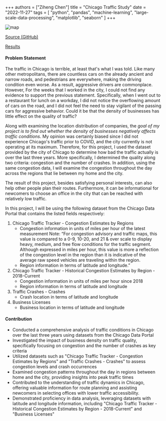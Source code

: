 +++
authors = ["Ziheng Chen"]
title = "Chicago Traffic Study"
date = "2022-11-27"
tags = [
    "python", "pandas", "machine-learning", "large-scale-data-processing",
    "matplotlib", "seaborn"
]
+++

![map](/images/projects/te360.png#center)

[Source (GitHub)](https://github.com/zihengjackchen/TE360/tree/main/Final%20Project)

[Results](https://github.com/zihengjackchen/TE360/blob/main/Final%20Project/Presentables/TE360%20Final%20Project%20Report.pdf)

#### Problem Statement
The traffic in Chicago is terrible, at least that's what I was told. Like many other metropolitans, there are countless cars on the already ancient and narrow roads, and pedestrians are everywhere, making the driving condition even worse. As a result, aggressive drivers are commonplace. However, For the weeks that I worked in the city, I could not find any evidence to support the previous statement. Specifically, when I went out to a restaurant for lunch on a workday, I did not notice the overflowing amount of cars on
the road, and I did not feel the need to stay vigilant of the passing cars for aggressive behavior. Could it be that the density of businesses has little effect on the quality of traffic?

Along with examining the location distribution of companies, the *goal of my project is to find out whether the density of businesses negatively affects traffic conditions*. My opinion was certainly biased since I did not experience Chicago's traffic prior to COVID, and the city currently is not operating at its maximum. Therefore, for this project, I used the dataset provided by the city of Chicago to determine how bad the traffic actually is over the last three years. More specifically, I determined the quality along two criteria: congestion and the number of crashes. In addition, using the same congestion data, I will examine the congestion throughout the day across the regions that lie between my home and the city.

The result of this project, besides satisfying personal interests, can also help other people plan their routes. Furthermore, it can be informational for newcomers to choose an office in the city that can be reached with relatively low traffic.

In this project, I will be using the following dataset from the Chicago Data Portal that
contains the listed fields respectively:
1. Chicago Traffic Tracker - Congestion Estimates by Regions
    - Congestion information in units of miles per hour of the latest measurement
    Note: “For congestion advisory and traffic maps, this value is compared to a 0-9,
    10-20, and 21 & over scale to display heavy, medium, and free flow conditions for
    the traffic segment. Although expressed in miles per hour, this value is more a
    reflection of the congestion level in the region than it is indicative of the average
    raw speed vehicles are traveling within the region.
    - Region information in terms of latitude and longitude.”
2. Chicago Traffic Tracker - Historical Congestion Estimates by Region - 2018-Current
    - Congestion information in units of miles per hour since 2018
    - Region information in terms of latitude and longitude
3. Traffic Crashes - Crashes
    - Crash location in terms of latitude and longitude
4. Business Licenses
    - Business location in terms of latitude and longitude


#### Contribution
- Conducted a comprehensive analysis of traffic conditions in Chicago over the last three years using datasets from the Chicago Data Portal
- Investigated the impact of business density on traffic quality, specifically focusing on congestion and the number of crashes as key criteria
- Utilized datasets such as "Chicago Traffic Tracker - Congestion Estimates by Regions" and "Traffic Crashes - Crashes" to assess congestion levels and crash occurrences
- Examined congestion patterns throughout the day in regions between home and the city, providing insights into peak traffic times
- Contributed to the understanding of traffic dynamics in Chicago, offering valuable information for route planning and assisting newcomers in selecting offices with lower traffic accessibility.
- Demonstrated proficiency in data analysis, leveraging datasets with latitude and longitude information, including "Chicago Traffic Tracker - Historical Congestion Estimates by Region - 2018-Current" and "Business Licenses"